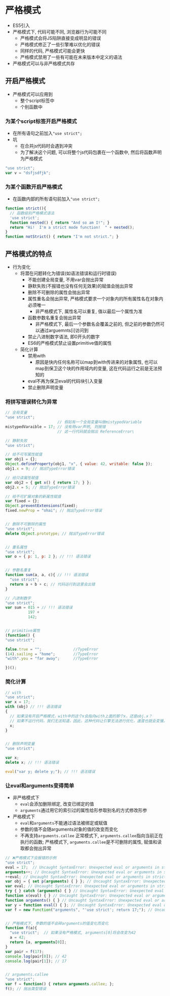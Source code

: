 # 严格模式

* ES5引入
* 严格模式下, 代码可能不同, 浏览器行为可能不同
    - 严格模式会将JS陷阱直接变成明显的错误
    - 严格模式修正了一些引擎难以优化的错误
    - 同样的代码, 严格模式可能会更快
    - 严格模式禁用了一些有可能在未来版本中定义的语法
* 严格模式可以与非严格模式共存

## 开启严格模式

* 严格模式可以应用到
    - 整个script标签中
    - 个别函数中

### 为某个script标签开启严格模式

* 在所有语句之前加入`"use strict";`
* 坑
    - 在合并js代码时会遇到冲突
    - 为了解决这个问题, 可以将整个js代码包裹在一个函数中, 然后将函数声明为严格模式

```javascript
"use strict";
var v = "dsfjsdfjk";
```

### 为某个函数开启严格模式

* 在函数内部的所有语句前加入`"use strict";`

```javascript
function strict(){
  // 函数级别严格模式语法
  'use strict';
  function nested() { return "And so am I!"; }
  return "Hi!  I'm a strict mode function!  " + nested();
}
function notStrict() { return "I'm not strict."; }
```

## 严格模式的特点

* 行为变化
    - 将潜在问题转化为错误(如语法错误和运行时错误)
        - 不能创建全局变量, 不用var会抛出异常
        - 静默失败(不报错也没有任何无效果)的赋值会抛出异常
        - 删除不可删除的属性会抛出异常
        - 属性重名会抛出异常, 严格模式要求一个对象内的所有属性名在对象内必须唯一
            - 非严格模式下, 属性名可以重复, 值以最后一个属性为准
        - 函数参数名重复会抛出异常
            - 非严格模式下, 最后一个参数名会覆盖之前的, 但之前的参数仍然可以通过arguemnts[i]访问到
        - 禁止八进制数字语法, 即0开头的数字
        - ES6的严格模式禁止设置primitive值的属性
    - 简化计算
        - 禁用with
            - 原因是快内任何名称可以map到with传进来的对象属性, 也可以map到保卫这个块的作用域内的变量, 这在代码运行之前是无法预知的
        - eval不再为保卫eval的代码块引入变量
        - 禁止删除声明变量

### 将拼写错误转化为异常

```javascript
// 全局变量
"use strict";
                       // 假如有一个全局变量叫做mistypedVariable
mistypedVaraible = 17; // 没有用var声明, 则报错
                       // 这一行代码就会抛出 ReferenceError\

// 静默失败
"use strict";

// 给不可写属性赋值
var obj1 = {};
Object.defineProperty(obj1, "x", { value: 42, writable: false });
obj1.x = 9; // 抛出TypeError错误

// 给只读属性赋值
var obj2 = { get x() { return 17; } };
obj2.x = 5; // 抛出TypeError错误

// 给不可扩展对象的新属性赋值
var fixed = {};
Object.preventExtensions(fixed);
fixed.newProp = "ohai"; // 抛出TypeError错误


// 删除不可删除的属性
"use strict";
delete Object.prototype; // 抛出TypeError错误


// 重名属性
"use strict";
var o = { p: 1, p: 2 }; // !!! 语法错误


// 参数名重复
function sum(a, a, c){ // !!! 语法错误
  "use strict";
  return a + b + c; // 代码运行到这里会出错
}

// 八进制数字
"use strict";
var sum = 015 + // !!! 语法错误
          197 +
          142;


// primitive属性
(function() {
"use strict";

false.true = "";              //TypeError
(14).sailing = "home";        //TypeError
"with".you = "far away";      //TypeError

})();
```

### 简化计算

```javascript
// with
"use strict";
var x = 17;
with (obj) // !!! 语法错误
{
  // 如果没有开启严格模式，with中的这个x会指向with上面的那个x，还是obj.x？
  // 如果不运行代码，我们无法知道，因此，这种代码让引擎无法进行优化，速度也就会变慢。
  x;
}


// 删除声明变量
"use strict";

var x;
delete x; // !!! 语法错误

eval("var y; delete y;"); // !!! 语法错误
```

### 让eval和arguments变得简单

* 非严格模式下
    - `eval`会添加删除绑定, 改变已绑定的值
    - `arguments`通过用它的索引过的属性给形参取别名的方式修改形参
* 严格模式下
    - `eval`和`arguments`不能通过语法被绑定或赋值
    - 参数的值不会随arguments对象的值的改变而变化
    - 不再支持`arguments.callee`
    正常模式下, `arguments.callee`指向当前正在执行的函数; 严格模式下, `arguments.callee`是不可删除的属性, 赋值和读取都会抛出异常

```javascript
// ❌严格模式下会报错的示例
"use strict";
eval = 17;  // Uncaught SyntaxError: Unexpected eval or arguments in strict mode
arguments++; // Uncaught SyntaxError: Unexpected eval or arguments in strict mode
++eval; // Uncaught SyntaxError: Unexpected eval or arguments in strict mode
var obj = { set p(arguments) { } }; // Uncaught SyntaxError: Unexpected eval or arguments in strict mode
var eval; // Uncaught SyntaxError: Unexpected eval or arguments in strict mode
try { } catch (arguments) { } // Uncaught SyntaxError: Unexpected eval or arguments in strict mode
function x(eval) { } // Uncaught SyntaxError: Unexpected eval or arguments in strict mode
function arguments() { } // Uncaught SyntaxError: Unexpected eval or arguments in strict mode
var y = function eval() { }; // Uncaught SyntaxError: Unexpected eval or arguments in strict mode
var f = new Function("arguments", "'use strict'; return 17;"); // Uncaught SyntaxError: Unexpected eval or arguments in strict mode


// 严格模式下, 参数的值不会碎arguments的值变化而变化
function f(a){
  "use strict";  // 如果没有严格模式, arguments[0]将会改变为42
  a = 42;
  return [a, arguments[0]];
}
var pair = f(17);
console.log(pair[0]); // 42
console.log(pair[1]); // 17


// arguments.callee
"use strict";
var f = function() { return arguments.callee; };
f(); // 抛出类型错误
```
